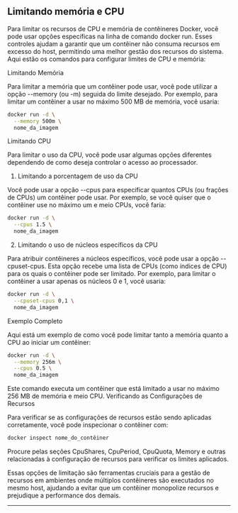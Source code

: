 
## Limitando memória e CPU

Para limitar os recursos de CPU e memória de contêineres Docker, você pode usar opções específicas na linha de comando docker run. Esses controles ajudam a garantir que um contêiner não consuma recursos em excesso do host, permitindo uma melhor gestão dos recursos do sistema. Aqui estão os comandos para configurar limites de CPU e memória:

Limitando Memória

Para limitar a memória que um contêiner pode usar, você pode utilizar a opção --memory (ou -m) seguida do limite desejado. Por exemplo, para limitar um contêiner a usar no máximo 500 MB de memória, você usaria:

~~~bash
docker run -d \
  --memory 500m \
  nome_da_imagem
~~~

Limitando CPU

Para limitar o uso da CPU, você pode usar algumas opções diferentes dependendo de como deseja controlar o acesso ao processador.

1. Limitando a porcentagem de uso da CPU

Você pode usar a opção --cpus para especificar quantos CPUs (ou frações de CPUs) um contêiner pode usar. Por exemplo, se você quiser que o contêiner use no máximo um e meio CPUs, você faria:

~~~bash
docker run -d \
  --cpus 1.5 \
  nome_da_imagem
~~~

2. Limitando o uso de núcleos específicos da CPU

Para atribuir contêineres a núcleos específicos, você pode usar a opção --cpuset-cpus. Esta opção recebe uma lista de CPUs (como índices de CPU) para os quais o contêiner pode ser limitado. Por exemplo, para limitar o contêiner a usar apenas os núcleos 0 e 1, você usaria:

~~~bash
docker run -d \
  --cpuset-cpus 0,1 \
  nome_da_imagem
~~~

Exemplo Completo

Aqui está um exemplo de como você pode limitar tanto a memória quanto a CPU ao iniciar um contêiner:

~~~bash
docker run -d \
  --memory 256m \
  --cpus 0.5 \
  nome_da_imagem
~~~

Este comando executa um contêiner que está limitado a usar no máximo 256 MB de memória e meio CPU.
Verificando as Configurações de Recursos

Para verificar se as configurações de recursos estão sendo aplicadas corretamente, você pode inspecionar o contêiner com:

~~~bash
docker inspect nome_do_contêiner
~~~

Procure pelas seções CpuShares, CpuPeriod, CpuQuota, Memory e outras relacionadas à configuração de recursos para verificar os limites aplicados.

Essas opções de limitação são ferramentas cruciais para a gestão de recursos em ambientes onde múltiplos contêineres são executados no mesmo host, ajudando a evitar que um contêiner monopolize recursos e prejudique a performance dos demais.

---